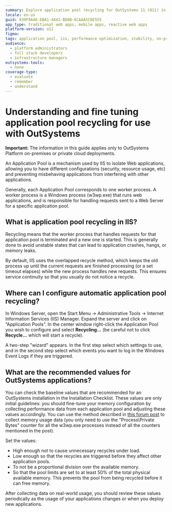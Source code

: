 ```yaml
---
summary: Explore application pool recycling for OutSystems 11 (O11) in IIS, focusing on optimizing performance and stability in on-premises deployments.
locale: en-us
guid: 939F9A46-EBA1-4442-BD8B-6CAAA5CDE555
app_type: traditional web apps, mobile apps, reactive web apps
platform-version: o11
figma:
tags: application pool, iis, performance optimization, stability, on-premises deployment
audience:
  - platform administrators
  - full stack developers
  - infrastructure managers
outsystems-tools:
  - none
coverage-type:
  - evaluate
  - remember
  - understand
---
```


# Understanding and fine tuning application pool recycling for use with OutSystems

<div class="info" markdown="1">

**Important:** The information in this guide applies only to OutSystems Platform on-premises or private cloud deployments.

</div>

An Application Pool is a mechanism used by IIS to isolate Web applications, allowing you to have different configurations (security, resource usage, etc) and preventing misbehaving applications from interfering with other applications.

Generally, each Application Pool corresponds to one worker process. A worker process is a Windows process (w3wp.exe) that runs web applications, and is responsible for handling requests sent to a Web Server for a specific application pool.

## What is application pool recycling in IIS?

Recycling means that the worker process that handles requests for that application pool is terminated and a new one is started. This is generally done to avoid unstable states that can lead to application crashes, hangs, or memory leaks.

By default, IIS uses the overlapped recycle method, which keeps the old process up until the current requests are finished processing (or a set timeout elapses) while the new process handles new requests. This ensures service continuity so that you usually do not notice a recycle.

## Where can I configure automatic application pool recycling?

In Windows Server, open the Start Menu -> Administrative Tools -> Internet Information Services (IIS) Manager. Expand the server and click on “Application Pools”. In the center window right-click the Application Pool you wish to configure and select **Recycling...** (be careful not to click **Recycle...** which will start a recycle).

A two-step "wizard" appears. In the first step select which settings to use, and in the second step select which events you want to log in the Windows Event Logs if they are triggered.

## What are the recommended values for OutSystems applications?

You can check the baseline values that are recommended for an OutSystems installation in the Installation Checklist. These values are only initial guidelines: you should fine-tune your memory configuration by collecting performance data from each application pool and adjusting these values accordingly. You can use the method described in [this forum post](https://www.outsystems.com/forums/discussion/10298/identifying-application-related-processor-overload-under-the-net-stack/) to collect memory usage data (you only need to use the "Process\Private Bytes" counter for all the w3wp.exe processes instead of all the counters mentioned in the post).

Set the values:

* High enough not to cause unnecessary recycles under load.
* Low enough so that the recycles are triggered before they affect other application pools.
* To not be a proportional division over the available memory.
* So that the pool limits are set to at least 50% of the total physical available memory. This prevents the pool from being recycled before it can free memory.

After collecting data on real-world usage, you should review these values periodically as the usage of your applications changes or when you deploy new applications.
